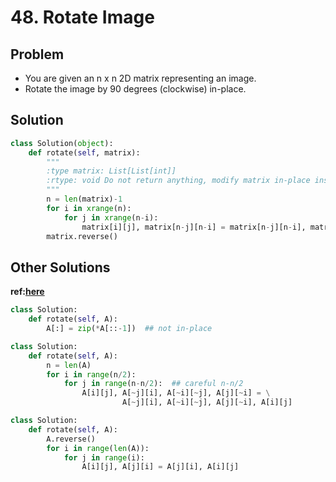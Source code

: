 # 48. Rotate Image

## Problem
- You are given an n x n 2D matrix representing an image.
- Rotate the image by 90 degrees (clockwise) in-place.

## Solution
```python
class Solution(object):
    def rotate(self, matrix):
        """
        :type matrix: List[List[int]]
        :rtype: void Do not return anything, modify matrix in-place instead.
        """
        n = len(matrix)-1
        for i in xrange(n):
            for j in xrange(n-i):
                matrix[i][j], matrix[n-j][n-i] = matrix[n-j][n-i], matrix[i][j]
        matrix.reverse()
```

## Other Solutions
**ref:[here](https://discuss.leetcode.com/topic/15295/seven-short-solutions-1-to-7-lines)**

```python
class Solution:
    def rotate(self, A):
        A[:] = zip(*A[::-1])  ## not in-place
```

```python
class Solution:
    def rotate(self, A):
        n = len(A)
        for i in range(n/2):
            for j in range(n-n/2):  ## careful n-n/2
                A[i][j], A[~j][i], A[~i][~j], A[j][~i] = \
                         A[~j][i], A[~i][~j], A[j][~i], A[i][j]
```

```python
class Solution:
    def rotate(self, A):
        A.reverse()
        for i in range(len(A)):
            for j in range(i):
                A[i][j], A[j][i] = A[j][i], A[i][j]
```
